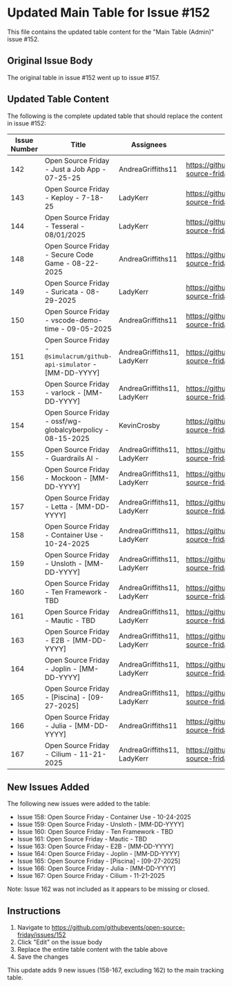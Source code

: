 # Updated Main Table for Issue #152

This file contains the updated table content for the "Main Table (Admin)" issue #152.

## Original Issue Body
The original table in issue #152 went up to issue #157.

## Updated Table Content
The following is the complete updated table that should replace the content in issue #152:

| Issue Number | Title                                                      | Assignees                                  | Link                                                      |
|--------------|------------------------------------------------------------|--------------------------------------------|-----------------------------------------------------------|
| 142          | Open Source Friday - Just a Job App - 07-25-25             | AndreaGriffiths11                          | https://github.com/githubevents/open-source-friday/issues/142 |
| 143          | Open Source Friday - Keploy - 7-18-25                      | LadyKerr                                   | https://github.com/githubevents/open-source-friday/issues/143 |
| 144          | Open Source Friday - Tesseral - 08/01/2025                 | LadyKerr                                   | https://github.com/githubevents/open-source-friday/issues/144 |
| 148          | Open Source Friday - Secure Code Game - 08-22-2025         | AndreaGriffiths11                          | https://github.com/githubevents/open-source-friday/issues/148 |
| 149          | Open Source Friday - Suricata - 08-29-2025                 | LadyKerr                                   | https://github.com/githubevents/open-source-friday/issues/149 |
| 150          | Open Source Friday - vscode-demo-time - 09-05-2025         | AndreaGriffiths11                          | https://github.com/githubevents/open-source-friday/issues/150 |
| 151          | Open Source Friday - `@simulacrum/github-api-simulator` - [MM-DD-YYYY] | AndreaGriffiths11, LadyKerr                | https://github.com/githubevents/open-source-friday/issues/151 |
| 153          | Open Source Friday - varlock - [MM-DD-YYYY]                | AndreaGriffiths11, LadyKerr                | https://github.com/githubevents/open-source-friday/issues/153 |
| 154          | Open Source Friday - ossf/wg-globalcyberpolicy - 08-15-2025| KevinCrosby                                | https://github.com/githubevents/open-source-friday/issues/154 |
| 155          | Open Source Friday - Guardrails AI -                       | AndreaGriffiths11, LadyKerr                | https://github.com/githubevents/open-source-friday/issues/155 |
| 156          | Open Source Friday - Mockoon - [MM-DD-YYYY]                | AndreaGriffiths11, LadyKerr                | https://github.com/githubevents/open-source-friday/issues/156 |
| 157          | Open Source Friday - Letta - [MM-DD-YYYY]                  | AndreaGriffiths11, LadyKerr                | https://github.com/githubevents/open-source-friday/issues/157 |
| 158          | Open Source Friday - Container Use - 10-24-2025           | AndreaGriffiths11, LadyKerr                | https://github.com/githubevents/open-source-friday/issues/158 |
| 159          | Open Source Friday - Unsloth - [MM-DD-YYYY]               | AndreaGriffiths11, LadyKerr                | https://github.com/githubevents/open-source-friday/issues/159 |
| 160          | Open Source Friday - Ten Framework - TBD                  | AndreaGriffiths11, LadyKerr                | https://github.com/githubevents/open-source-friday/issues/160 |
| 161          | Open Source Friday - Mautic - TBD                         | AndreaGriffiths11, LadyKerr                | https://github.com/githubevents/open-source-friday/issues/161 |
| 163          | Open Source Friday - E2B - [MM-DD-YYYY]                   | AndreaGriffiths11, LadyKerr                | https://github.com/githubevents/open-source-friday/issues/163 |
| 164          | Open Source Friday - Joplin - [MM-DD-YYYY]                | AndreaGriffiths11, LadyKerr                | https://github.com/githubevents/open-source-friday/issues/164 |
| 165          | Open Source Friday - [Piscina] - [09-27-2025]             | AndreaGriffiths11, LadyKerr                | https://github.com/githubevents/open-source-friday/issues/165 |
| 166          | Open Source Friday - Julia - [MM-DD-YYYY]                 | AndreaGriffiths11                          | https://github.com/githubevents/open-source-friday/issues/166 |
| 167          | Open Source Friday - Cilium - 11-21-2025                  | AndreaGriffiths11, LadyKerr                | https://github.com/githubevents/open-source-friday/issues/167 |

## New Issues Added
The following new issues were added to the table:
- Issue 158: Open Source Friday - Container Use - 10-24-2025
- Issue 159: Open Source Friday - Unsloth - [MM-DD-YYYY] 
- Issue 160: Open Source Friday - Ten Framework - TBD
- Issue 161: Open Source Friday - Mautic - TBD
- Issue 163: Open Source Friday - E2B - [MM-DD-YYYY]
- Issue 164: Open Source Friday - Joplin - [MM-DD-YYYY]
- Issue 165: Open Source Friday - [Piscina] - [09-27-2025]
- Issue 166: Open Source Friday - Julia - [MM-DD-YYYY]
- Issue 167: Open Source Friday - Cilium - 11-21-2025

Note: Issue 162 was not included as it appears to be missing or closed.

## Instructions
1. Navigate to https://github.com/githubevents/open-source-friday/issues/152
2. Click "Edit" on the issue body
3. Replace the entire table content with the table above
4. Save the changes

This update adds 9 new issues (158-167, excluding 162) to the main tracking table.